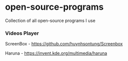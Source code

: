 # open-source-programs
Collection of all open-source programs I use

### Videos Player
ScreenBox - https://github.com/huynhsontung/Screenbox

Haruna - https://invent.kde.org/multimedia/haruna
